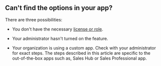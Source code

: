 ## Can't find the options in your app?

There are three possibilities:

- You don't have the necessary [license or role](#license-and-role-requirements).  

- Your administrator hasn't turned on the feature.

- Your organization is using a custom app. Check with your administrator for exact steps. The steps described in this article are specific to the out-of-the-box apps such as, Sales Hub or Sales Professional app.
